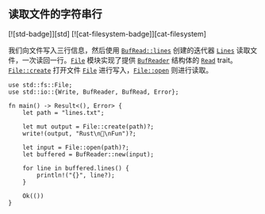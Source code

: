 ## 读取文件的字符串行

<!--
> [file/read-write/read-file.md](https://github.com/rust-lang-nursery/rust-cookbook/blob/master/src/file/read-write/read-file.md)
> <br />
> commit b61c8e588ad8445de36cd5f28e99232b5f858a41 - 2020.06.01
-->

[![std-badge]][std] [![cat-filesystem-badge]][cat-filesystem]

我们向文件写入三行信息，然后使用 [`BufRead::lines`] 创建的迭代器 [`Lines`] 读取文件，一次读回一行。[`File`] 模块实现了提供 [`BufReader`] 结构体的 [`Read`] trait。[`File::create`] 打开文件 [`File`] 进行写入，[`File::open`] 则进行读取。

```rust,edition2018
use std::fs::File;
use std::io::{Write, BufReader, BufRead, Error};

fn main() -> Result<(), Error> {
    let path = "lines.txt";

    let mut output = File::create(path)?;
    write!(output, "Rust\n💖\nFun")?;

    let input = File::open(path)?;
    let buffered = BufReader::new(input);

    for line in buffered.lines() {
        println!("{}", line?);
    }

    Ok(())
}
```

[`BufRead::lines`]: https://doc.rust-lang.org/std/io/trait.BufRead.html#method.lines
[`BufRead`]: https://doc.rust-lang.org/std/io/trait.BufRead.html
[`BufReader`]: https://doc.rust-lang.org/std/io/struct.BufReader.html
[`File::create`]: https://doc.rust-lang.org/std/fs/struct.File.html#method.create
[`File::open`]: https://doc.rust-lang.org/std/fs/struct.File.html#method.open
[`File`]: https://doc.rust-lang.org/std/fs/struct.File.html
[`Lines`]: https://doc.rust-lang.org/std/io/struct.Lines.html
[`Read`]: https://doc.rust-lang.org/std/io/trait.Read.html
